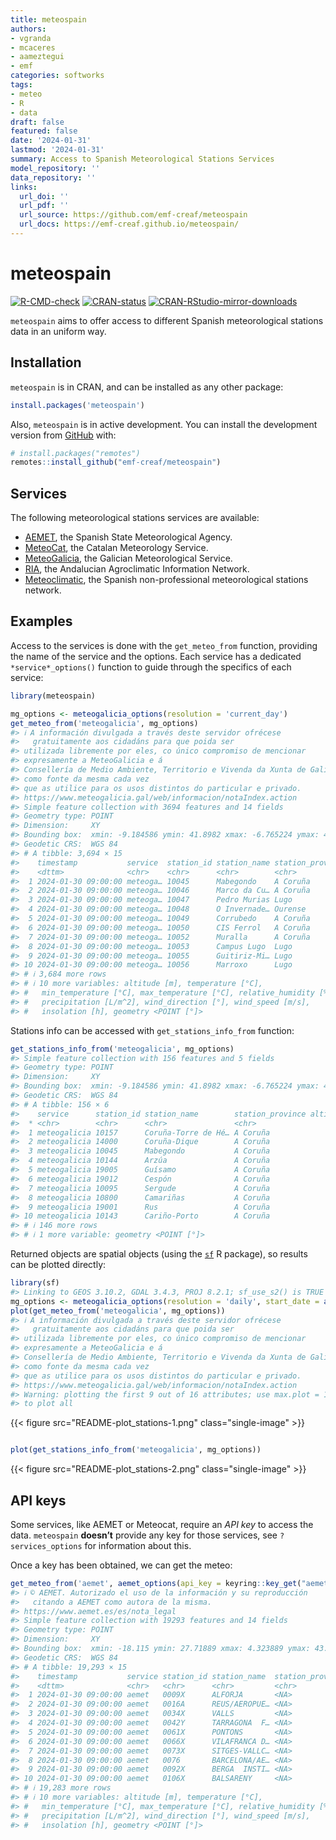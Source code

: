 ```yaml
---
title: meteospain
authors:
- vgranda
- mcaceres
- aameztegui
- emf
categories: softworks
tags:
- meteo
- R
- data
draft: false
featured: false
date: '2024-01-31'
lastmod: '2024-01-31'
summary: Access to Spanish Meteorological Stations Services
model_repository: ''
data_repository: ''
links:
  url_doi: ''
  url_pdf: ''
  url_source: https://github.com/emf-creaf/meteospain
  url_docs: https://emf-creaf.github.io/meteospain/
---
```

# meteospain

[![R-CMD-check](https://github.com/emf-creaf/meteospain/actions/workflows/R-CMD-check.yaml/badge.svg?branch=main)](https://github.com/emf-creaf/meteospain/actions/workflows/R-CMD-check.yaml)
[![CRAN-status](https://www.r-pkg.org/badges/version/meteospain)](https://CRAN.R-project.org/package=meteospain)
[![CRAN-RStudio-mirror-downloads](https://cranlogs.r-pkg.org/badges/last-month/meteospain?color=blue)](https://r-pkg.org/pkg/meteospain)

`meteospain` aims to offer access to different Spanish meteorological
stations data in an uniform way.

## Installation

`meteospain` is in CRAN, and can be installed as any other package:

``` r
install.packages('meteospain')
```

Also, `meteospain` is in active development. You can install the
development version from [GitHub](https://github.com/) with:

``` r
# install.packages("remotes")
remotes::install_github("emf-creaf/meteospain")
```

## Services

The following meteorological stations services are available:

- [AEMET](https://www.aemet.es/en/portada), the Spanish State
  Meteorological Agency.
- [MeteoCat](https://meteo.cat), the Catalan Meteorology Service.
- [MeteoGalicia](https://www.meteogalicia.gal/web/inicio.action), the
  Galician Meteorological Service.
- [RIA](https://www.juntadeandalucia.es/agriculturaypesca/ifapa/riaweb/web/),
  the Andalucian Agroclimatic Information Network.
- [Meteoclimatic](https://www.meteoclimatic.net/), the Spanish
  non-professional meteorological stations network.

## Examples

Access to the services is done with the `get_meteo_from` function,
providing the name of the service and the options. Each service has a
dedicated `*service*_options()` function to guide through the specifics
of each service:

``` r
library(meteospain)

mg_options <- meteogalicia_options(resolution = 'current_day')
get_meteo_from('meteogalicia', mg_options)
#> ℹ A información divulgada a través deste servidor ofrécese
#>   gratuitamente aos cidadáns para que poida ser
#> utilizada libremente por eles, co único compromiso de mencionar
#> expresamente a MeteoGalicia e á
#> Consellería de Medio Ambiente, Territorio e Vivenda da Xunta de Galicia
#> como fonte da mesma cada vez
#> que as utilice para os usos distintos do particular e privado.
#> https://www.meteogalicia.gal/web/informacion/notaIndex.action
#> Simple feature collection with 3694 features and 14 fields
#> Geometry type: POINT
#> Dimension:     XY
#> Bounding box:  xmin: -9.184586 ymin: 41.8982 xmax: -6.765224 ymax: 43.734
#> Geodetic CRS:  WGS 84
#> # A tibble: 3,694 × 15
#>    timestamp           service  station_id station_name station_province
#>    <dttm>              <chr>    <chr>      <chr>        <chr>           
#>  1 2024-01-30 09:00:00 meteoga… 10045      Mabegondo    A Coruña        
#>  2 2024-01-30 09:00:00 meteoga… 10046      Marco da Cu… A Coruña        
#>  3 2024-01-30 09:00:00 meteoga… 10047      Pedro Murias Lugo            
#>  4 2024-01-30 09:00:00 meteoga… 10048      O Invernade… Ourense         
#>  5 2024-01-30 09:00:00 meteoga… 10049      Corrubedo    A Coruña        
#>  6 2024-01-30 09:00:00 meteoga… 10050      CIS Ferrol   A Coruña        
#>  7 2024-01-30 09:00:00 meteoga… 10052      Muralla      A Coruña        
#>  8 2024-01-30 09:00:00 meteoga… 10053      Campus Lugo  Lugo            
#>  9 2024-01-30 09:00:00 meteoga… 10055      Guitiriz-Mi… Lugo            
#> 10 2024-01-30 09:00:00 meteoga… 10056      Marroxo      Lugo            
#> # ℹ 3,684 more rows
#> # ℹ 10 more variables: altitude [m], temperature [°C],
#> #   min_temperature [°C], max_temperature [°C], relative_humidity [%],
#> #   precipitation [L/m^2], wind_direction [°], wind_speed [m/s],
#> #   insolation [h], geometry <POINT [°]>
```

Stations info can be accessed with `get_stations_info_from` function:

``` r
get_stations_info_from('meteogalicia', mg_options)
#> Simple feature collection with 156 features and 5 fields
#> Geometry type: POINT
#> Dimension:     XY
#> Bounding box:  xmin: -9.184586 ymin: 41.8982 xmax: -6.765224 ymax: 43.7383
#> Geodetic CRS:  WGS 84
#> # A tibble: 156 × 6
#>    service      station_id station_name        station_province altitude
#>  * <chr>        <chr>      <chr>               <chr>                 [m]
#>  1 meteogalicia 10157      Coruña-Torre de Hé… A Coruña               21
#>  2 meteogalicia 14000      Coruña-Dique        A Coruña                5
#>  3 meteogalicia 10045      Mabegondo           A Coruña               94
#>  4 meteogalicia 10144      Arzúa               A Coruña              362
#>  5 meteogalicia 19005      Guísamo             A Coruña              175
#>  6 meteogalicia 19012      Cespón              A Coruña               59
#>  7 meteogalicia 10095      Sergude             A Coruña              231
#>  8 meteogalicia 10800      Camariñas           A Coruña                5
#>  9 meteogalicia 19001      Rus                 A Coruña              134
#> 10 meteogalicia 10143      Cariño-Porto        A Coruña                5
#> # ℹ 146 more rows
#> # ℹ 1 more variable: geometry <POINT [°]>
```

Returned objects are spatial objects (using the
[`sf`](https://r-spatial.github.io/sf/) R package), so results can be
plotted directly:

``` r
library(sf)
#> Linking to GEOS 3.10.2, GDAL 3.4.3, PROJ 8.2.1; sf_use_s2() is TRUE
mg_options <- meteogalicia_options(resolution = 'daily', start_date = as.Date('2021-04-25'))
plot(get_meteo_from('meteogalicia', mg_options))
#> ℹ A información divulgada a través deste servidor ofrécese
#>   gratuitamente aos cidadáns para que poida ser
#> utilizada libremente por eles, co único compromiso de mencionar
#> expresamente a MeteoGalicia e á
#> Consellería de Medio Ambiente, Territorio e Vivenda da Xunta de Galicia
#> como fonte da mesma cada vez
#> que as utilice para os usos distintos do particular e privado.
#> https://www.meteogalicia.gal/web/informacion/notaIndex.action
#> Warning: plotting the first 9 out of 16 attributes; use max.plot = 16
#> to plot all
```

{{< figure src="README-plot_stations-1.png" class="single-image" >}}

``` r

plot(get_stations_info_from('meteogalicia', mg_options))
```

{{< figure src="README-plot_stations-2.png" class="single-image" >}}

## API keys

Some services, like AEMET or Meteocat, require an *API key* to access
the data. `meteospain` **doesn’t** provide any key for those services,
see `?services_options` for information about this.

Once a key has been obtained, we can get the meteo:

``` r
get_meteo_from('aemet', aemet_options(api_key = keyring::key_get("aemet")))
#> ℹ © AEMET. Autorizado el uso de la información y su reproducción
#>   citando a AEMET como autora de la misma.
#> https://www.aemet.es/es/nota_legal
#> Simple feature collection with 19293 features and 14 fields
#> Geometry type: POINT
#> Dimension:     XY
#> Bounding box:  xmin: -18.115 ymin: 27.71889 xmax: 4.323889 ymax: 43.78621
#> Geodetic CRS:  WGS 84
#> # A tibble: 19,293 × 15
#>    timestamp           service station_id station_name  station_province
#>    <dttm>              <chr>   <chr>      <chr>         <chr>           
#>  1 2024-01-30 09:00:00 aemet   0009X      ALFORJA       <NA>            
#>  2 2024-01-30 09:00:00 aemet   0016A      REUS/AEROPUE… <NA>            
#>  3 2024-01-30 09:00:00 aemet   0034X      VALLS         <NA>            
#>  4 2024-01-30 09:00:00 aemet   0042Y      TARRAGONA  F… <NA>            
#>  5 2024-01-30 09:00:00 aemet   0061X      PONTONS       <NA>            
#>  6 2024-01-30 09:00:00 aemet   0066X      VILAFRANCA D… <NA>            
#>  7 2024-01-30 09:00:00 aemet   0073X      SITGES-VALLC… <NA>            
#>  8 2024-01-30 09:00:00 aemet   0076       BARCELONA/AE… <NA>            
#>  9 2024-01-30 09:00:00 aemet   0092X      BERGA  INSTI… <NA>            
#> 10 2024-01-30 09:00:00 aemet   0106X      BALSARENY     <NA>            
#> # ℹ 19,283 more rows
#> # ℹ 10 more variables: altitude [m], temperature [°C],
#> #   min_temperature [°C], max_temperature [°C], relative_humidity [%],
#> #   precipitation [L/m^2], wind_direction [°], wind_speed [m/s],
#> #   insolation [h], geometry <POINT [°]>
```
